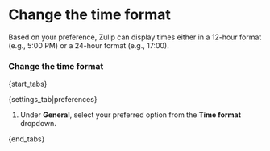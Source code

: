 # Change the time format

Based on your preference, Zulip can display times either in a 12-hour
format (e.g., 5:00 PM) or a 24-hour format (e.g., 17:00).

### Change the time format

{start_tabs}

{settings_tab|preferences}

1. Under **General**, select your preferred option from the
**Time format** dropdown.

{end_tabs}

